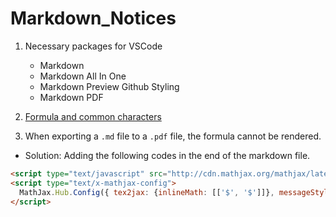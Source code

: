 # Markdown_Notices

1. Necessary packages for VSCode
   - Markdown
   - Markdown All In One
   - Markdown Preview Github Styling
   - Markdown PDF

2. [Formula and common characters](https://blog.csdn.net/weixin_41738030/article/details/102856924)

4. When exporting a `.md` file to a `.pdf` file, the formula cannot be rendered.
  - Solution: Adding the following codes in the end of the markdown file.
```html
<script type="text/javascript" src="http://cdn.mathjax.org/mathjax/latest/MathJax.js?config=TeX-AMS-MML_HTMLorMML"></script>
<script type="text/x-mathjax-config">
  MathJax.Hub.Config({ tex2jax: {inlineMath: [['$', '$']]}, messageStyle: "none" });
</script>
```
